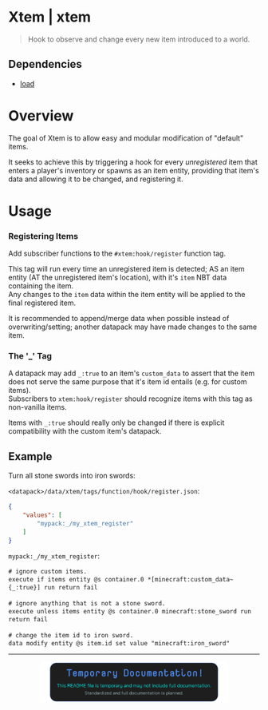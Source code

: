 
# Xtem | xtem
> Hook to observe and change every new item introduced to a world.

## Dependencies
- [load](https://github.com/sixslime/load)

# Overview
The goal of Xtem is to allow easy and modular modification of "default" items.

It seeks to achieve this by triggering a hook for every *unregistered* item that enters a player's inventory or spawns as an item entity, providing that item's data and allowing it to be changed, and registering it.
# Usage

### Registering Items
Add subscriber functions to the `#xtem:hook/register` function tag.

This tag will run every time an unregistered item is detected; AS an item entity (AT the unregistered item's location), with it's `item` NBT data containing the item. \
Any changes to the `item` data within the item entity will be applied to the final registered item.

It is recommended to append/merge data when possible instead of overwriting/setting; another datapack may have made changes to the same item.

### The '_' Tag
A datapack may add `_:true` to an item's `custom_data` to assert that the item does not serve the same purpose that it's item id entails (e.g. for custom items). \
Subscribers to `xtem:hook/register` should recognize items with this tag as non-vanilla items.

Items with `_:true` should really only be changed if there is explicit compatibility with the custom item's datapack.

## Example
Turn all stone swords into iron swords:

`<datapack>/data/xtem/tags/function/hook/register.json`:
```json
{
    "values": [
        "mypack:_/my_xtem_register"
    ]
}
```

`mypack:_/my_xtem_register`:
```mcfunction
# ignore custom items.
execute if items entity @s container.0 *[minecraft:custom_data~{_:true}] run return fail

# ignore anything that is not a stone sword.
execute unless items entity @s container.0 minecraft:stone_sword run return fail

# change the item id to iron sword.
data modify entity @s item.id set value "minecraft:iron_sword"
```
___

<p align="center">
  <img src="https://raw.githubusercontent.com/sixslime/sixslime.github.io/refs/heads/main/info/logos/temporary_documentation.svg" width="75%" alt="Temporary Documentation Tag"/>
</p>
